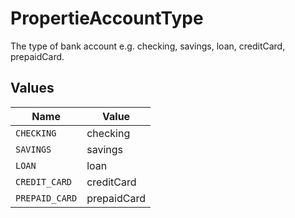 # PropertieAccountType

The type of bank account e.g. checking, savings, loan, creditCard, prepaidCard.


## Values

| Name           | Value          |
| -------------- | -------------- |
| `CHECKING`     | checking       |
| `SAVINGS`      | savings        |
| `LOAN`         | loan           |
| `CREDIT_CARD`  | creditCard     |
| `PREPAID_CARD` | prepaidCard    |